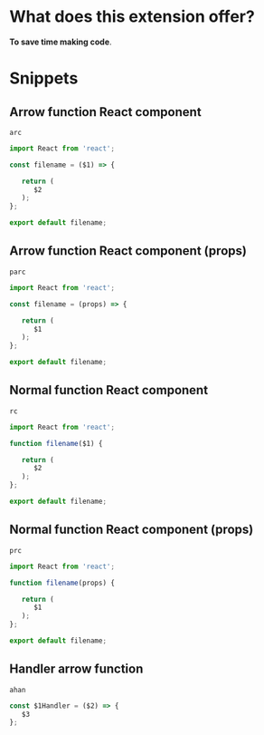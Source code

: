 # What does this extension offer?

**To save time making code**.

# Snippets

## Arrow function React component
`arc`
```JavaScript
import React from 'react';

const filename = ($1) => {

   return (
      $2
   );
};

export default filename;
```

## Arrow function React component (props)
`parc`
```JavaScript
import React from 'react';

const filename = (props) => {

   return (
      $1
   );
};

export default filename;
```

## Normal function React component
`rc`
```JavaScript
import React from 'react';

function filename($1) {

   return (
      $2
   );
};

export default filename;
```

## Normal function React component (props)
`prc`
```JavaScript
import React from 'react';

function filename(props) {

   return (
      $1
   );
};

export default filename;
```

## Handler arrow function
`ahan`
```JavaScript
const $1Handler = ($2) => {
   $3
};
```